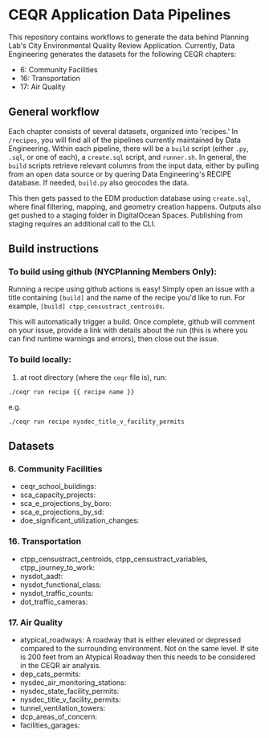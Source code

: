 # CEQR Application Data Pipelines

This repository contains workflows to generate the data behind Planning Lab's City Environmental Quality Review Application. Currently, Data Engineering generates the datasets for the following CEQR chapters:
+ 6: Community Facilities
+ 16: Transportation
+ 17: Air Quality

## General workflow
Each chapter consists of several datasets, organized into 'recipes.' In `/recipes`, you will find all of the pipelines currently maintained by Data Engineering. Within each pipeline, there will be a `build` script (either `.py`, `.sql`, or one of each), a `create.sql` script, and `runner.sh`. In general, the `build` scripts retrieve relevant columns from the input data, either by pulling from an open data source or by quering Data Engineering's RECIPE database. If needed, `build.py` also geocodes the data. 

This then gets passed to the EDM production database using `create.sql`, where final filtering, mapping, and geometry creation happens. Outputs also get pushed to a staging folder in DigitalOcean Spaces. Publishing from staging requires an additional call to the CLI.

## Build instructions
### To build using github (NYCPlanning Members Only):
Running a recipe using github actions is easy! Simply open an
issue with a title containing `[build]` and the name of the recipe you'd like to run.
For example, `[build] ctpp_censustract_centroids`. 

This will automatically trigger a build. Once complete, github will comment on your issue, provide a link with details about the run (this is where you can find runtime warnings and errors), then close out the issue.

### To build locally:
1. at root directory (where the `ceqr` file is), run: 
```
./ceqr run recipe {{ recipe name }}
```
e.g.
```
./ceqr run recipe nysdec_title_v_facility_permits
```

## Datasets
### 6. Community Facilities
 + ceqr_school_buildings:
 + sca_capacity_projects:
 + sca_e_projections_by_boro:
 + sca_e_projections_by_sd:
 + doe_significant_utilization_changes:


### 16. Transportation
 + ctpp_censustract_centroids, ctpp_censustract_variables, ctpp_journey_to_work:
 + nysdot_aadt:
 + nysdot_functional_class:
 + nysdot_traffic_counts:
 + dot_traffic_cameras:

### 17. Air Quality
+ atypical_roadways: A roadway that is either elevated or depressed compared to the surrounding environment. Not on the same level. If site is 200 feet from an Atypical Roadway then this needs to be considered in the CEQR air analysis.
+ dep_cats_permits:
+ nysdec_air_monitoring_stations:
+ nysdec_state_facility_permits:
+ nysdec_title_v_facility_permits:
+ tunnel_ventilation_towers:
+ dcp_areas_of_concern:
+ facilities_garages:
